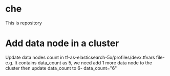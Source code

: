 # che
This is repository

# Add data node in a cluster
Update data nodes count in tf-as-elasticsearch-5x/profiles/devx.tfvars file-
e.g. It contains data_count as 5, we need add 1 more data node to the cluster then update data_count to 6-
  data_count="6"
